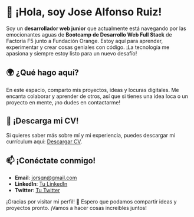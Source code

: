 # 👋 ¡Hola, soy **Jose Alfonso Ruiz**!

Soy un **desarrollador web junior** que actualmente está navegando por las emocionantes aguas de **Bootcamp de Desarrollo Web Full Stack** de Factoria F5 junto a Fundación Orange. Estoy aquí para aprender, experimentar y crear cosas geniales con código. ¡La tecnología me apasiona y siempre estoy listo para un nuevo desafío!

## 🌍 ¿Qué hago aquí?
En este espacio, comparto mis proyectos, ideas y locuras digitales. Me encanta colaborar y aprender de otros, así que si tienes una idea loca o un proyecto en mente, ¡no dudes en contactarme!

## 📂 ¡Descarga mi CV!
Si quieres saber más sobre mí y mi experiencia, puedes descargar mi currículum aquí: [Descargar CV](enlace-a-tu-cv).

## 📫 ¡Conéctate conmigo!
- **Email**: jorsqn@gmail.com
- **LinkedIn**: [Tu LinkedIn](enlace-a-tu-perfil)
- **Twitter**: [Tu Twitter](enlace-a-tu-perfil)

¡Gracias por visitar mi perfil! 🚀 Espero que podamos compartir ideas y proyectos pronto. ¡Vamos a hacer cosas increíbles juntos!
